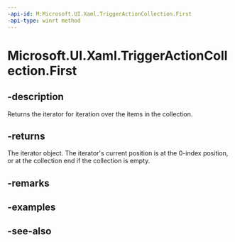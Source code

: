 ```yaml
---
-api-id: M:Microsoft.UI.Xaml.TriggerActionCollection.First
-api-type: winrt method
---
```


<!-- Method syntax
public Windows.Foundation.Collections.IIterator<Microsoft.UI.Xaml.TriggerAction> First()
-->

# Microsoft.UI.Xaml.TriggerActionCollection.First

## -description

Returns the iterator for iteration over the items in the collection.

## -returns

The iterator object. The iterator's current position is at the 0-index position, or at the collection end if the collection is empty.

## -remarks

## -examples

## -see-also
